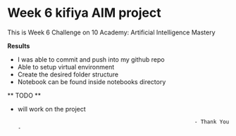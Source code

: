 # Week 6 kifiya AIM project

This is Week 6 Challenge on 10 Academy: Artificial Intelligence Mastery

**Results**

- I was able to commit and push into my github repo
- Able to setup virtual environment
- Create the desired folder structure
- Notebook can be found inside notebooks directory


** TODO **

- will work on the project


                                                              - Thank You - 
